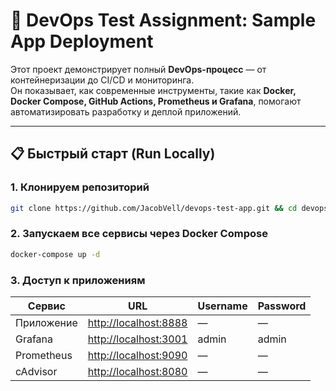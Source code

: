 # 🚀 DevOps Test Assignment: Sample App Deployment

Этот проект демонстрирует полный **DevOps-процесс** — от контейнеризации до CI/CD и мониторинга.  
Он показывает, как современные инструменты, такие как **Docker, Docker Compose, GitHub Actions, Prometheus и Grafana**, помогают автоматизировать разработку и деплой приложений.

---

## 📋 Быстрый старт (Run Locally)

### 1. Клонируем репозиторий
```bash
git clone https://github.com/JacobVell/devops-test-app.git && cd devops-test-app
```
### 2. Запускаем все сервисы через Docker Compose
```bash
docker-compose up -d
```
### 3. Доступ к приложениям

| Сервис      | URL                         | Username | Password |
|------------|-----------------------------|----------|----------|
| Приложение | [http://localhost:8888](http://localhost:8888) | —        | —        |
| Grafana    | [http://localhost:3001](http://localhost:3001) | admin    | admin    |
| Prometheus | [http://localhost:9090](http://localhost:9090) | —        | —        |
| cAdvisor   | [http://localhost:8080](http://localhost:8080) | —        | —        |
